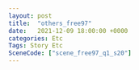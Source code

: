 ```yaml
---
layout: post
title:  "others_free97"
date:   2021-12-09 18:00:00 +0000
categories: Etc
Tags: Story Etc
SceneCode: ["scene_free97_q1_s20"]
---
```

